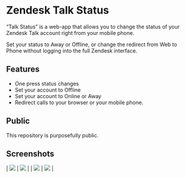 # Zendesk Talk Status

“Talk Status” is a web-app that allows you to change the status of your Zendesk Talk account right from your mobile phone. 

Set your status to Away or Offline, or change the redirect from Web to Phone without logging into the full Zendesk interface.

## Features
* One press status changes
* Set your account to Offline
* Set your account to Online or Away
* Redirect calls to your browser or your mobile phone.

## Public
This repository is purposefully public.

## Screenshots 

| ![](assets/talk1.PNG)  |  ![](assets/talk2.PNG) |
|  ![](assets/talk3.PNG) |  ![](assets/talk4.PNG) |



